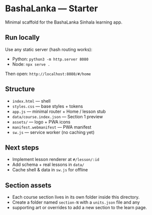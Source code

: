 # BashaLanka — Starter

Minimal scaffold for the BashaLanka Sinhala learning app.

## Run locally
Use any static server (hash routing works):
- Python: `python3 -m http.server 8080`
- Node: `npx serve .`

Then open: `http://localhost:8080/#/home`

## Structure
- `index.html` — shell
- `styles.css` — base styles + tokens
- `app.js` — minimal router + Home / lesson stub
- `data/course.index.json` — Section 1 preview
- `assets/` — logo + PWA icons
- `manifest.webmanifest` — PWA manifest
- `sw.js` — service worker (no caching yet)

## Next steps
- Implement lesson renderer at `#/lesson/:id`
- Add schema + real lessons in `data/`
- Cache shell & data in `sw.js` for offline

## Section assets
- Each course section lives in its own folder inside this directory.
- Create a folder named `section-N` with a `units.json` file and any
- supporting art or overrides to add a new section to the learn page.
